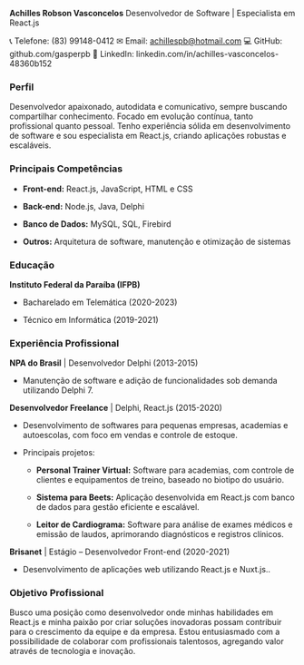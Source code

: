 **Achilles Robson Vasconcelos** Desenvolvedor de Software | Especialista em React.js

📞 Telefone: (83) 99148-0412 ✉ Email: achillespb@hotmail.com 💻 GitHub: github.com/gasperpb 🔗 LinkedIn: linkedin.com/in/achilles-vasconcelos-48360b152

### **Perfil**

Desenvolvedor apaixonado, autodidata e comunicativo, sempre buscando compartilhar conhecimento. Focado em evolução contínua, tanto profissional quanto pessoal. Tenho experiência sólida em desenvolvimento de software e sou especialista em React.js, criando aplicações robustas e escaláveis.

### **Principais Competências**

- **Front-end:** React.js, JavaScript, HTML e CSS
    
- **Back-end:** Node.js, Java, Delphi
    
- **Banco de Dados:** MySQL, SQL, Firebird
    
- **Outros:** Arquitetura de software, manutenção e otimização de sistemas
    

### **Educação**

**Instituto Federal da Paraíba (IFPB)**

- Bacharelado em Telemática (2020-2023)
    
- Técnico em Informática (2019-2021)
    

### **Experiência Profissional**

**NPA do Brasil** | Desenvolvedor Delphi (2013-2015)

- Manutenção de software e adição de funcionalidades sob demanda utilizando Delphi 7.
    

**Desenvolvedor Freelance** | Delphi, React.js (2015-2020)

- Desenvolvimento de softwares para pequenas empresas, academias e autoescolas, com foco em vendas e controle de estoque.
    
- Principais projetos:
    
    - **Personal Trainer Virtual:** Software para academias, com controle de clientes e equipamentos de treino, baseado no biotipo do usuário.
        
    - **Sistema para Beets:** Aplicação desenvolvida em React.js com banco de dados para gestão eficiente e escalável.
        
    - **Leitor de Cardiograma:** Software para análise de exames médicos e emissão de laudos, aprimorando diagnósticos e registros clínicos.
        

**Brisanet** | Estágio – Desenvolvedor Front-end (2020-2021)

- Desenvolvimento de aplicações web utilizando React.js e Nuxt.js..
    

### **Objetivo Profissional**

Busco uma posição como desenvolvedor onde minhas habilidades em React.js e minha paixão por criar soluções inovadoras possam contribuir para o crescimento da equipe e da empresa. Estou entusiasmado com a possibilidade de colaborar com profissionais talentosos, agregando valor através de tecnologia e inovação.